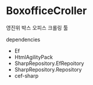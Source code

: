 # BoxofficeCroller
영진위 박스 오피스 크롤링 툴

dependencies
  - Ef
  - HtmlAgilityPack
  - SharpRepository.EfRepoitory
  - SharpRepository.Repository
  - cef-sharp
  
